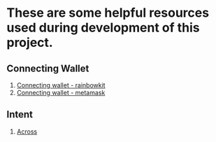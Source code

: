 # These are some helpful resources used during development of this project.

## Connecting Wallet
1. [Connecting wallet - rainbowkit](https://www.rainbowkit.com)
2. [Connecting wallet - metamask](https://docs.metamask.io/wallet/how-to/connect/)

## Intent
1. [Across](https://across.to/across-settlement)
